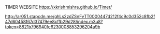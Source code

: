 TIMER WEBSITE 
https://xkrishmishra.github.io/Timer/

http://ar051.stapcdn.me/ghLs2zdZSnFvTT0000447d212f4c9c0d352c81b2f47d60458f67d37479ee8cffb29d28/index.m3u8?token=8821b796940fe6230008853296204a9b
